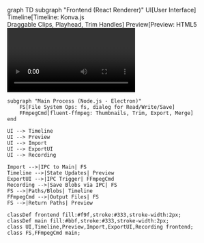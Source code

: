 graph TD
    subgraph "Frontend (React Renderer)"
        UI[User Interface]
        Timeline[Timeline: Konva.js<br>Draggable Clips, Playhead, Trim Handles]
        Preview[Preview: HTML5 <video><br>Playback, Scrubbing, Sync]
        Import[Import: Drag/Drop, File Picker]
        ExportUI[Export Button: Progress UI]
        Recording[Screen/Webcam Recording:<br>desktopCapturer + getUserMedia (w/ Audio)<br>MediaRecorder for Blobs]
    end

    subgraph "Main Process (Node.js - Electron)"
        FS[File System Ops: fs, dialog for Read/Write/Save]
        FFmpegCmd[fluent-ffmpeg: Thumbnails, Trim, Export, Merge]
    end

    UI --> Timeline
    UI --> Preview
    UI --> Import
    UI --> ExportUI
    UI --> Recording

    Import -->|IPC to Main| FS
    Timeline -->|State Updates| Preview
    ExportUI -->|IPC Trigger| FFmpegCmd
    Recording -->|Save Blobs via IPC| FS
    FS -->|Paths/Blobs| Timeline
    FFmpegCmd -->|Output Files| FS
    FS -->|Return Paths| Preview

    classDef frontend fill:#f9f,stroke:#333,stroke-width:2px;
    classDef main fill:#bbf,stroke:#333,stroke-width:2px;
    class UI,Timeline,Preview,Import,ExportUI,Recording frontend;
    class FS,FFmpegCmd main;